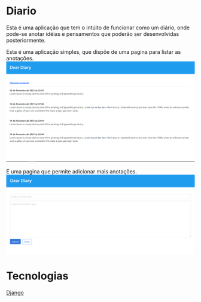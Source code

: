 # Diario
Esta é uma aplicação que tem o intúito de funcionar como um diário, onde pode-se anotar idéias e pensamentos que poderão ser
desenvolvidas posteriormente.

Esta é uma aplicação simples, que dispõe de uma pagina para listar as anotações.
![Diário](https://github.com/josevictorp81/Diario/blob/main/imagens/diario.PNG)

E uma pagina que permite adicionar mais anotações.
![Adicionar Anotação](https://github.com/josevictorp81/Diario/blob/main/imagens/nova_anota%C3%A7%C3%A3o.PNG)

# Tecnologias
[Django](https://www.djangoproject.com/)
